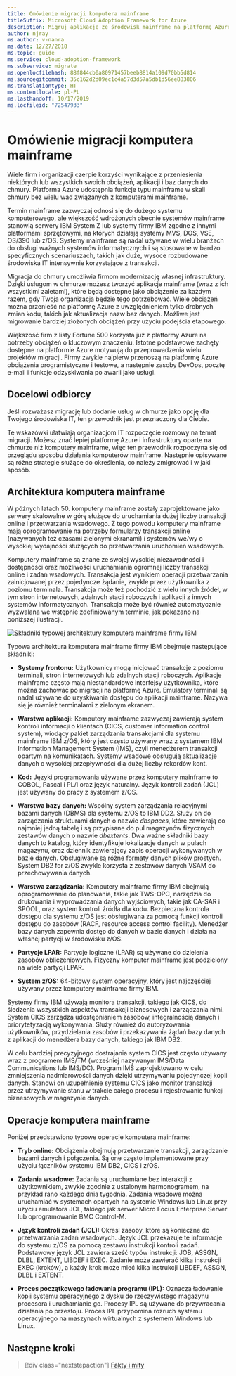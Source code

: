 ```yaml
---
title: Omówienie migracji komputera mainframe
titleSuffix: Microsoft Cloud Adoption Framework for Azure
description: Migruj aplikacje ze środowisk mainframe na platformę Azure, czyli sprawdzoną, wysoce dostępną i skalowalną infrastrukturę dla systemów, które obecnie działają na komputerach mainframe.
author: njray
ms.author: v-nanra
ms.date: 12/27/2018
ms.topic: guide
ms.service: cloud-adoption-framework
ms.subservice: migrate
ms.openlocfilehash: 88f844cb0a80971457beeb8814a109d70bb5d814
ms.sourcegitcommit: 35c162d2d09ec1c4a57d3d57a5db1d56ee883806
ms.translationtype: HT
ms.contentlocale: pl-PL
ms.lasthandoff: 10/17/2019
ms.locfileid: "72547933"
---
```

# <a name="mainframe-migration-overview"></a>Omówienie migracji komputera mainframe

Wiele firm i organizacji czerpie korzyści wynikające z przeniesienia niektórych lub wszystkich swoich obciążeń, aplikacji i baz danych do chmury. Platforma Azure udostępnia funkcje typu mainframe w skali chmury bez wielu wad związanych z komputerami mainframe.

Termin mainframe zazwyczaj odnosi się do dużego systemu komputerowego, ale większość wdrożonych obecnie systemów mainframe stanowią serwery IBM System Z lub systemy firmy IBM zgodne z innymi platformami sprzętowymi, na których działają systemy MVS, DOS, VSE, OS/390 lub z/OS. Systemy mainframe są nadal używane w wielu branżach do obsługi ważnych systemów informatycznych i są stosowane w bardzo specyficznych scenariuszach, takich jak duże, wysoce rozbudowane środowiska IT intensywnie korzystające z transakcji.

Migracja do chmury umożliwia firmom modernizację własnej infrastruktury. Dzięki usługom w chmurze możesz tworzyć aplikacje mainframe (wraz z ich wszystkimi zaletami), które będą dostępne jako obciążenie za każdym razem, gdy Twoja organizacja będzie tego potrzebować. Wiele obciążeń można przenieść na platformę Azure z uwzględnieniem tylko drobnych zmian kodu, takich jak aktualizacja nazw baz danych. Możliwe jest migrowanie bardziej złożonych obciążeń przy użyciu podejścia etapowego.

Większość firm z listy Fortune 500 korzysta już z platformy Azure na potrzeby obciążeń o kluczowym znaczeniu. Istotne podstawowe zachęty dostępne na platformie Azure motywują do przeprowadzenia wielu projektów migracji. Firmy zwykle najpierw przenoszą na platformę Azure obciążenia programistyczne i testowe, a następnie zasoby DevOps, pocztę e-mail i funkcje odzyskiwania po awarii jako usługi.

## <a name="intended-audience"></a>Docelowi odbiorcy

Jeśli rozważasz migrację lub dodanie usług w chmurze jako opcję dla Twojego środowiska IT, ten przewodnik jest przeznaczony dla Ciebie.

Te wskazówki ułatwiają organizacjom IT rozpoczęcie rozmowy na temat migracji. Możesz znać lepiej platformę Azure i infrastruktury oparte na chmurze niż komputery mainframe, więc ten przewodnik rozpoczyna się od przeglądu sposobu działania komputerów mainframe. Następnie opisywane są różne strategie służące do określenia, co należy zmigrować i w jaki sposób.

## <a name="mainframe-architecture"></a>Architektura komputera mainframe

W późnych latach 50. komputery mainframe zostały zaprojektowane jako serwery skalowalne w górę służące do uruchamiania dużej liczby transakcji online i przetwarzania wsadowego. Z tego powodu komputery mainframe mają oprogramowanie na potrzeby formularzy transakcji online (nazywanych też czasami zielonymi ekranami) i systemów we/wy o wysokiej wydajności służących do przetwarzania uruchomień wsadowych.

Komputery mainframe są znane ze swojej wysokiej niezawodności i dostępności oraz możliwości uruchamiania ogromnej liczby transakcji online i zadań wsadowych. Transakcja jest wynikiem operacji przetwarzania zainicjowanej przez pojedyncze żądanie, zwykle przez użytkownika z poziomu terminala. Transakcja może też pochodzić z wielu innych źródeł, w tym stron internetowych, zdalnych stacji roboczych i aplikacji z innych systemów informatycznych. Transakcja może być również automatycznie wyzwalana we wstępnie zdefiniowanym terminie, jak pokazano na poniższej ilustracji.

![Składniki typowej architektury komputera mainframe firmy IBM](../../_images/mainframe-migration/mainframe-architecture.png)

Typowa architektura komputera mainframe firmy IBM obejmuje następujące składniki:

- **Systemy frontonu:** Użytkownicy mogą inicjować transakcje z poziomu terminali, stron internetowych lub zdalnych stacji roboczych. Aplikacje mainframe często mają niestandardowe interfejsy użytkownika, które można zachować po migracji na platformę Azure. Emulatory terminali są nadal używane do uzyskiwania dostępu do aplikacji mainframe. Nazywa się je również terminalami z zielonym ekranem.

- **Warstwa aplikacji:** Komputery mainframe zazwyczaj zawierają system kontroli informacji o klientach (CICS, customer information control system), wiodący pakiet zarządzania transakcjami dla systemu mainframe IBM z/OS, który jest często używany wraz z systemem IBM Information Management System (IMS), czyli menedżerem transakcji opartym na komunikatach. Systemy wsadowe obsługują aktualizacje danych o wysokiej przepływności dla dużej liczby rekordów kont.

- **Kod:** Języki programowania używane przez komputery mainframe to COBOL, Pascal i PL/I oraz język naturalny. Język kontroli zadań (JCL) jest używany do pracy z systemem z/OS.

- **Warstwa bazy danych:** Wspólny system zarządzania relacyjnymi bazami danych (DBMS) dla systemu z/OS to IBM DD2. Służy on do zarządzania strukturami danych o nazwie *dbspaces*, które zawierają co najmniej jedną tabelę i są przypisane do pul magazynów fizycznych zestawów danych o nazwie *dbextents*. Dwa ważne składniki bazy danych to katalog, który identyfikuje lokalizacje danych w pulach magazynu, oraz dziennik zawierający zapis operacji wykonywanych w bazie danych. Obsługiwane są różne formaty danych plików prostych. System DB2 for z/OS zwykle korzysta z zestawów danych VSAM do przechowywania danych.

- **Warstwa zarządzania:** Komputery mainframe firmy IBM obejmują oprogramowanie do planowania, takie jak TWS-OPC, narzędzia do drukowania i wyprowadzania danych wyjściowych, takie jak CA-SAR i SPOOL, oraz system kontroli źródła dla kodu. Bezpieczna kontrola dostępu dla systemu z/OS jest obsługiwana za pomocą funkcji kontroli dostępu do zasobów (RACF, resource access control facility). Menedżer bazy danych zapewnia dostęp do danych w bazie danych i działa na własnej partycji w środowisku z/OS.

- **Partycje LPAR:** Partycje logiczne (LPAR) są używane do dzielenia zasobów obliczeniowych. Fizyczny komputer mainframe jest podzielony na wiele partycji LPAR.

- **System z/OS:** 64-bitowy system operacyjny, który jest najczęściej używany przez komputery mainframe firmy IBM.

Systemy firmy IBM używają monitora transakcji, takiego jak CICS, do śledzenia wszystkich aspektów transakcji biznesowych i zarządzania nimi. System CICS zarządza udostępnianiem zasobów, integralnością danych i priorytetyzacją wykonywania. Służy również do autoryzowania użytkowników, przydzielania zasobów i przekazywania żądań bazy danych z aplikacji do menedżera bazy danych, takiego jak IBM DB2.

W celu bardziej precyzyjnego dostrajania system CICS jest często używany wraz z programem IMS/TM (wcześniej nazywanym IMS/Data Communications lub IMS/DC). Program IMS zaprojektowano w celu zmniejszenia nadmiarowości danych dzięki utrzymywaniu pojedynczej kopii danych. Stanowi on uzupełnienie systemu CICS jako monitor transakcji przez utrzymywanie stanu w trakcie całego procesu i rejestrowanie funkcji biznesowych w magazynie danych.

## <a name="mainframe-operations"></a>Operacje komputera mainframe

Poniżej przedstawiono typowe operacje komputera mainframe:

- **Tryb online:** Obciążenia obejmują przetwarzanie transakcji, zarządzanie bazami danych i połączenia. Są one często implementowane przy użyciu łączników systemu IBM DB2, CICS i z/OS.

- **Zadania wsadowe:** Zadania są uruchamiane bez interakcji z użytkownikiem, zwykle zgodnie z ustalonym harmonogramem, na przykład rano każdego dnia tygodnia. Zadania wsadowe można uruchamiać w systemach opartych na systemie Windows lub Linux przy użyciu emulatora JCL, takiego jak serwer Micro Focus Enterprise Server lub oprogramowanie BMC Control-M.

- **Język kontroli zadań (JCL):** Określ zasoby, które są konieczne do przetwarzania zadań wsadowych. Język JCL przekazuje te informacje do systemu z/OS za pomocą zestawu instrukcji kontroli zadań. Podstawowy język JCL zawiera sześć typów instrukcji: JOB, ASSGN, DLBL, EXTENT, LIBDEF i EXEC. Zadanie może zawierać kilka instrukcji EXEC (kroków), a każdy krok może mieć kilka instrukcji LIBDEF, ASSGN, DLBL i EXTENT.

- **Proces początkowego ładowania programu (IPL):**  Oznacza ładowanie kopii systemu operacyjnego z dysku do rzeczywistego magazynu procesora i uruchamianie go. Procesy IPL są używane do przywracania działania po przestoju. Proces IPL przypomina rozruch systemu operacyjnego na maszynach wirtualnych z systemem Windows lub Linux.

## <a name="next-steps"></a>Następne kroki

> [!div class="nextstepaction"]
> [Fakty i mity](./myths-and-facts.md)
